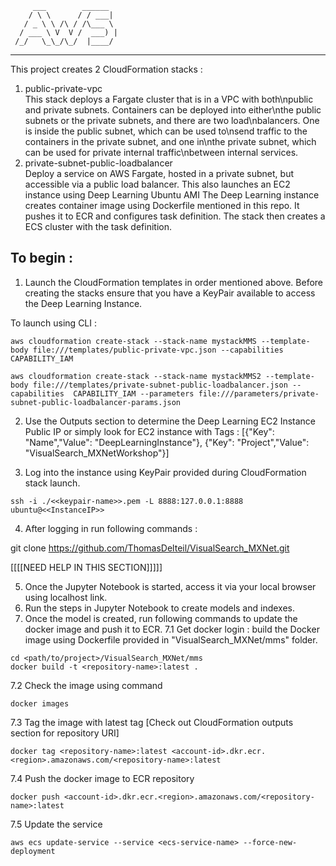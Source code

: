          ___        ______    
        / \ \      / / ___|   
       / _ \ \ /\ / /\___ \  
      / ___ \ V  V /  ___) | 
     /_/   \_\_/\_/  |____/   
 ----------------------------------------------------------------- 

This project creates 2 CloudFormation stacks :
1. public-private-vpc   
This stack deploys a Fargate cluster that is in a VPC with both\npublic and private subnets. Containers can be deployed into either\nthe public subnets or the private subnets, and there are two load\nbalancers. One is inside the public subnet, which can be used to\nsend traffic to the containers in the private subnet, and one in\nthe private subnet, which can be used for private internal traffic\nbetween internal services.
2. private-subnet-public-loadbalancer   
Deploy a service on AWS Fargate, hosted in a private subnet, but accessible via a public load balancer. This also launches an EC2 instance using Deep Learning Ubuntu AMI
The Deep Learning instance creates container image using Dockerfile mentioned in this repo. It pushes it to ECR and configures task definition.
The stack then creates a ECS cluster with the task definition.

## To begin :   
1. Launch the CloudFormation templates in order mentioned above. Before creating the stacks ensure that you have a KeyPair available to access the Deep Learning Instance.
 
To launch using CLI :  
```
aws cloudformation create-stack --stack-name mystackMMS --template-body file:///templates/public-private-vpc.json --capabilities  CAPABILITY_IAM 
```
```
aws cloudformation create-stack --stack-name mystackMMS2 --template-body file:///templates/private-subnet-public-loadbalancer.json --capabilities  CAPABILITY_IAM --parameters file:///parameters/private-subnet-public-loadbalancer-params.json 
```

2. Use the Outputs section to determine the Deep Learning EC2 Instance Public IP or simply look for EC2 instance with Tags : 
[{"Key": "Name","Value": "DeepLearningInstance"}, {"Key": "Project","Value": "VisualSearch_MXNetWorkshop"}]

3. Log into the instance using KeyPair provided during CloudFormation stack launch. 
```
ssh -i ./<<keypair-name>>.pem -L 8888:127.0.0.1:8888 ubuntu@<<InstanceIP>>
```

4.  After logging in run following commands :

git clone https://github.com/ThomasDelteil/VisualSearch_MXNet.git

[[[[NEED HELP IN THIS SECTION]]]]]  

5.  Once the Jupyter Notebook is started, access it via your local browser using localhost link.
6.  Run the steps in Jupyter Notebook to create models and indexes.
7.  Once the model is created, run following commands to update the docker image and push it to ECR.
7.1 Get docker login :
build the Docker image using Dockerfile provided in "VisualSearch_MXNet/mms" folder.

```
cd <path/to/project>/VisualSearch_MXNet/mms
docker build -t <repository-name>:latest .
```

7.2 Check the image using command

```
docker images
```

7.3 Tag the image with latest tag [Check out CloudFormation outputs section for repository URI]
```
docker tag <repository-name>:latest <account-id>.dkr.ecr.<region>.amazonaws.com/<repository-name>:latest
```

7.4 Push the docker image to ECR repository

```
docker push <account-id>.dkr.ecr.<region>.amazonaws.com/<repository-name>:latest
```

7.5 Update the service
```
aws ecs update-service --service <ecs-service-name> --force-new-deployment
```

